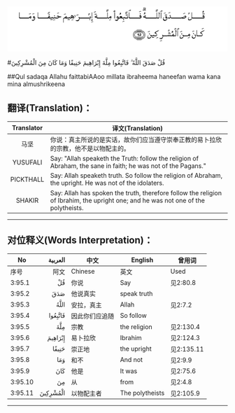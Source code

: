 ![003:095](images/003_095.gif)

#قُلْ صَدَقَ اللَّهُ ۗ فَاتَّبِعُوا مِلَّةَ إِبْرَاهِيمَ حَنِيفًا وَمَا كَانَ مِنَ الْمُشْرِكِينَ 

##Qul sadaqa Allahu faittabiAAoo millata ibraheema haneefan wama kana mina almushrikeena 

## 翻译(Translation)：

| Translator | 译文(Translation)                                            |
| :--------: | ------------------------------------------------------------ |
|    马坚    | 你说：真主所说的是实话，故你们应当遵守崇奉正教的易卜拉欣的宗教，他不是以物配主的。 |
|  YUSUFALI  | Say: "Allah speaketh the Truth: follow the religion of Abraham, the sane in faith; he was not of the Pagans." |
| PICKTHALL  | Say: Allah speaketh truth. So follow the religion of Abraham, the upright. He was not of the idolaters. |
|   SHAKIR   | Say: Allah has spoken the truth, therefore follow the religion of Ibrahim, the upright one; and he was not one of the polytheists. |

---

## 对位释义(Words Interpretation)：

| No   | العربية | 中文    | English | 曾用词 |
| ---- | ------: | ------- | ------- | ------ |
| 序号 |    阿文 | Chinese | 英文    | Used   |
| 3:95.1  | قُلْ       | 你说           | Say                 | 见2:80.8   |
| 3:95.2  | صَدَقَ      | 他说真实       | speak truth         |            |
| 3:95.3  | اللَّهُ     | 安拉，真主     | Allah               | 见2:7.2 |
| 3:95.4  | فَاتَّبِعُوا  | 因此你们应追随 | So follow           |            |
| 3:95.5  | مِلَّةَ      | 宗教           | the religion        | 见2:130.4  |
| 3:95.6  | إِبْرَاهِيمَ  | 易卜拉欣       | Ibrahim             | 见2:124.3  |
| 3:95.7  | حَنِيفًا    | 崇正地         | the upright     | 见2:135.11 |
| 3:95.8  | وَمَا      | 和不           | And not             | 见2:9.9    |
| 3:95.9  | كَانَ      | 他是           | It was              | 见2:75.6   |
| 3:95.10 | مِنَ       | 从             | from                | 见2:4.8    |
| 3:95.11 | الْمُشْرِكِينَ | 以物配主者     | The polytheists     | 见2:105.9  |

---
